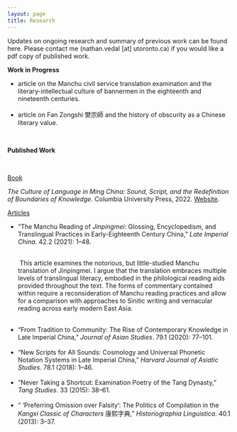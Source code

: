 ```yaml
---
layout: page
title: Research
---
```


<p>
Updates on ongoing research and summary of previous work can be found here. Please contact me (nathan.vedal [at] utoronto.ca) if you would like a pdf copy of published work.
</p>

<p>
  <b>Work in Progress</b>
</p>

<ul>
<li>
  article on the Manchu civil service translation examination and the literary-intellectual culture of bannermen in the eighteenth and nineteenth centuries.
</li>
<br>  
  <li>
  article on Fan Zongshi 樊宗師 and the history of obscurity as a Chinese literary value.
</li>
</ul>

  <br>
<p>
<b>Published Work</b>
</p>
<br>
<p>
  <u>Book</u>
</p>
<i>The Culture of Language in Ming China: Sound, Script, and the Redefinition of Boundaries of Knowledge</i>. Columbia University Press, 2022. <a href="https://cup.columbia.edu/book/the-culture-of-language-in-ming-china/9780231200752/"> Website</a>. 

<br>

<p>
  <u>Articles</u>
</p>

<ul>
<li>
  “The Manchu Reading of <i>Jinpingmei</i>: Glossing, Encyclopedism, and Translingual Practices in Early-Eighteenth Century China,” <i>Late Imperial China</i>. 42.2 (2021): 1–48.
</li>
  <br>
<p>&nbspThis article examines the notorious, but little-studied Manchu translation of Jinpingmei. I argue that the translation embraces multiple levels of translingual literacy, embodied in the philological reading aids provided throughout the text. The forms of commentary contained within require a reconsideration of Manchu reading practices and allow for a comparison with approaches to Sinitic writing and vernacular reading across early modern East Asia.  </p>
<br>  
<li>
“From Tradition to Community: The Rise of Contemporary Knowledge in Late Imperial China,” <i>Journal of Asian Studies</i>. 79.1 (2020): 77–101.
</li>
 <br>  
<li>
“New Scripts for All Sounds: Cosmology and Universal Phonetic Notation Systems in Late Imperial China,” <i>Harvard Journal of Asiatic Studies</i>. 78.1 (2018): 1–46.
</li>
 <br>   
<li>
  “Never Taking a Shortcut: Examination Poetry of the Tang Dynasty,” <i>Tang Studies</i>. 33 (2015): 38–61.
</li>
 <br>   
<li>
“ ‘Preferring Omission over Falsity’: The Politics of Compilation in the <i>Kangxi Classic of Characters</i> 康熙字典,” <i>Historiographia Linguistica</i>. 40.1 (2013): 3–37.
</li>
